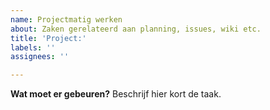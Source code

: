 ```yaml
---
name: Projectmatig werken
about: Zaken gerelateerd aan planning, issues, wiki etc.
title: 'Project:'
labels: ''
assignees: ''

---
```


**Wat moet er gebeuren?**
Beschrijf hier kort de taak.
